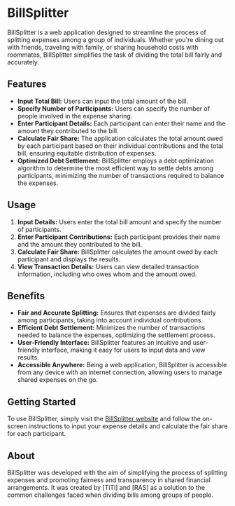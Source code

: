 # BillSplitter

BillSplitter is a web application designed to streamline the process of splitting expenses among a group of individuals. Whether you're dining out with friends, traveling with family, or sharing household costs with roommates, BillSplitter simplifies the task of dividing the total bill fairly and accurately.

## Features

- **Input Total Bill:** Users can input the total amount of the bill.
- **Specify Number of Participants:** Users can specify the number of people involved in the expense sharing.
- **Enter Participant Details:** Each participant can enter their name and the amount they contributed to the bill.
- **Calculate Fair Share:** The application calculates the total amount owed by each participant based on their individual contributions and the total bill, ensuring equitable distribution of expenses.
- **Optimized Debt Settlement:** BillSplitter employs a debt optimization algorithm to determine the most efficient way to settle debts among participants, minimizing the number of transactions required to balance the expenses.

## Usage

1. **Input Details:** Users enter the total bill amount and specify the number of participants.
2. **Enter Participant Contributions:** Each participant provides their name and the amount they contributed to the bill.
3. **Calculate Fair Share:** BillSplitter calculates the amount owed by each participant and displays the results.
4. **View Transaction Details:** Users can view detailed transaction information, including who owes whom and the amount owed.

## Benefits

- **Fair and Accurate Splitting:** Ensures that expenses are divided fairly among participants, taking into account individual contributions.
- **Efficient Debt Settlement:** Minimizes the number of transactions needed to balance the expenses, optimizing the settlement process.
- **User-Friendly Interface:** BillSplitter features an intuitive and user-friendly interface, making it easy for users to input data and view results.
- **Accessible Anywhere:** Being a web application, BillSplitter is accessible from any device with an internet connection, allowing users to manage shared expenses on the go.

## Getting Started

To use BillSplitter, simply visit the [BillSplitter website](https://billsplitter.example.com) and follow the on-screen instructions to input your expense details and calculate the fair share for each participant.

## About

BillSplitter was developed with the aim of simplifying the process of splitting expenses and promoting fairness and transparency in shared financial arrangements. It was created by [TiTi] and [RAS] as a solution to the common challenges faced when dividing bills among groups of people.


